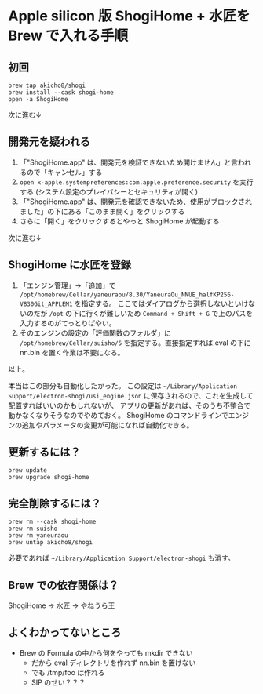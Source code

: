 # Apple silicon 版 ShogiHome + 水匠を Brew で入れる手順

## 初回

```
brew tap akicho8/shogi
brew install --cask shogi-home
open -a ShogiHome
```

次に進む↓

## 開発元を疑われる

1. 「"ShogiHome.app" は、開発元を検証できないため開けません」と言われるので「キャンセル」する
1. `open x-apple.systempreferences:com.apple.preference.security` を実行する (システム設定のプレイバシーとセキュリティが開く)
1. 「"ShogiHome.app" は、開発元を確認できないため、使用がブロックされました」の下にある「このまま開く」をクリックする
1. さらに「開く」をクリックするとやっと ShogiHome が起動する

次に進む↓

## ShogiHome に水匠を登録

1. 「エンジン管理」→「追加」で `/opt/homebrew/Cellar/yaneuraou/8.30/YaneuraOu_NNUE_halfKP256-V830Git_APPLEM1` を指定する。
   ここではダイアログから選択しないといけないのだが `/opt` の下に行くが難しいため `Command + Shift + G` で上のパスを入力するのがてっとりばやい。
1. そのエンジンの設定の「評価関数のフォルダ」に `/opt/homebrew/Cellar/suisho/5` を指定する。直接指定すれば eval の下に nn.bin を置く作業は不要になる。

以上。

本当はこの部分も自動化したかった。
この設定は `~/Library/Application Support/electron-shogi/usi_engine.json` に保存されるので、これを生成して配置すればいいのかもしれないが、
アプリの更新があれば、そのうち不整合で動かなくなりそうなのでやめておく。
ShogiHome のコマンドラインでエンジンの追加やパラメータの変更が可能になれば自動化できる。

## 更新するには？

```
brew update
brew upgrade shogi-home
```

## 完全削除するには？

```
brew rm --cask shogi-home
brew rm suisho
brew rm yaneuraou
brew untap akicho8/shogi
```

必要であれば `~/Library/Application Support/electron-shogi` も消す。

## Brew での依存関係は？

ShogiHome → 水匠 → やねうら王

## よくわかってないところ

- Brew の Formula の中から何をやっても mkdir できない
  - だから eval ディレクトリを作れず nn.bin を置けない
  - でも /tmp/foo は作れる
  - SIP のせい？？？

